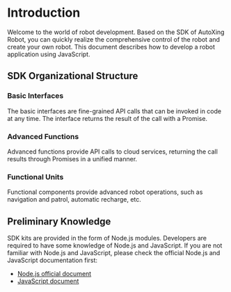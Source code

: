 # Introduction

Welcome to the world of robot development. Based on the SDK of AutoXing Robot, you can quickly realize the comprehensive control of the robot and create your own robot. This document describes how to develop a robot application using JavaScript.

## SDK Organizational Structure

### Basic Interfaces

The basic interfaces are fine-grained API calls that can be invoked in code at any time. The interface returns the result of the call with a Promise.

### Advanced Functions

Advanced functions provide API calls to cloud services, returning the call results through Promises in a unified manner.

### Functional Units

Functional components provide advanced robot operations, such as navigation and patrol, automatic recharge, etc.

## Preliminary Knowledge

SDK kits are provided in the form of Node.js modules. Developers are required to have some knowledge of Node.js and JavaScript. If you are not familiar with Node.js and JavaScript, please check the official Node.js and JavaScript documentation first:

* [Node.js official document](https://nodejs.org/zh-cn/docs/)
* [JavaScript document](https://developer.mozilla.org/en-US/docs/Web/JavaScript)